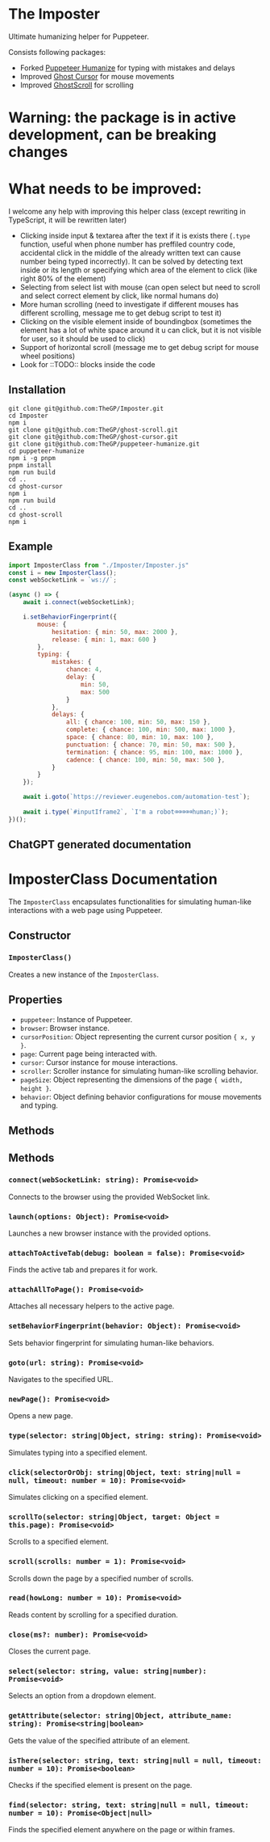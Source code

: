 # The Imposter

Ultimate humanizing helper for Puppeteer.

Consists following packages:
* Forked [Puppeteer Humanize](https://github.com/force-adverse/puppeteer-humanize) for typing with mistakes and delays
* Improved [Ghost Cursor](https://github.com/Xetera/ghost-cursor) for mouse movements
* Improved [GhostScroll](https://github.com/Alverrt/ghost-scroll) for scrolling

# Warning: the package is in active development, can be breaking changes

# What needs to be improved:

I welcome any help with improving this helper class (except rewriting in TypeScript, it will be rewritten later)

* Clicking inside input & textarea after the text if it is exists there (`.type` function, useful when phone number has preffiled country code, accidental click in the middle of the already written text can cause number being typed incorrectly). It can be solved by detecting text inside or its length or specifying which area of the element to click (like right 80% of the element)
* Selecting from select list with mouse (can open select but need to scroll and select correct element by click, like normal humans do)
* More human scrolling (need to investigate if different mouses has different  scrolling, message me to get debug script to test it)
* Clicking on the visible element inside of boundingbox (sometimes the element has a lot of white space around it u can click, but it is not visible for user, so it should be used to click)
* Support of horizontal scroll (message me to get debug script for mouse wheel positions)
* Look for ::TODO:: blocks inside the code

## Installation

```
git clone git@github.com:TheGP/Imposter.git
cd Imposter
npm i
git clone git@github.com:TheGP/ghost-scroll.git
git clone git@github.com:TheGP/ghost-cursor.git
git clone git@github.com:TheGP/puppeteer-humanize.git
cd puppeteer-humanize
npm i -g pnpm
pnpm install
npm run build
cd ..
cd ghost-cursor
npm i
npm run build
cd ..
cd ghost-scroll
npm i
```


## Example

```javascript
import ImposterClass from "./Imposter/Imposter.js"
const i = new ImposterClass();
const webSocketLink = `ws://`;

(async () => {
    await i.connect(webSocketLink);

    i.setBehaviorFingerprint({
        mouse: {
            hesitation: { min: 50, max: 2000 },
            release: { min: 1, max: 600 }
        },
        typing: {
            mistakes: {
                chance: 4,
                delay: {
                    min: 50,
                    max: 500
                }
            },
            delays: {
                all: { chance: 100, min: 50, max: 150 },
                complete: { chance: 100, min: 500, max: 1000 },
                space: { chance: 80, min: 10, max: 100 },
                punctuation: { chance: 70, min: 50, max: 500 },
                termination: { chance: 95, min: 100, max: 1000 },
                cadence: { chance: 100, min: 50, max: 500 },
            }
        }
    });

    await i.goto(`https://reviewer.eugenebos.com/automation-test`);
    
    await i.type(`#inputIframe2`, `I'm a robot⌫⌫⌫⌫⌫human;)`);
})();
```


## ChatGPT generated documentation

# ImposterClass Documentation

The `ImposterClass` encapsulates functionalities for simulating human-like interactions with a web page using Puppeteer.

## Constructor

### `ImposterClass()`

Creates a new instance of the `ImposterClass`.

## Properties

- `puppeteer`: Instance of Puppeteer.
- `browser`: Browser instance.
- `cursorPosition`: Object representing the current cursor position `{ x, y }`.
- `page`: Current page being interacted with.
- `cursor`: Cursor instance for mouse interactions.
- `scroller`: Scroller instance for simulating human-like scrolling behavior.
- `pageSize`: Object representing the dimensions of the page `{ width, height }`.
- `behavior`: Object defining behavior configurations for mouse movements and typing.

## Methods


## Methods

### `connect(webSocketLink: string): Promise<void>`

Connects to the browser using the provided WebSocket link.

### `launch(options: Object): Promise<void>`

Launches a new browser instance with the provided options.

### `attachToActiveTab(debug: boolean = false): Promise<void>`

Finds the active tab and prepares it for work.

### `attachAllToPage(): Promise<void>`

Attaches all necessary helpers to the active page.

### `setBehaviorFingerprint(behavior: Object): Promise<void>`

Sets behavior fingerprint for simulating human-like behaviors.

### `goto(url: string): Promise<void>`

Navigates to the specified URL.

### `newPage(): Promise<void>`

Opens a new page.

### `type(selector: string|Object, string: string): Promise<void>`

Simulates typing into a specified element.

### `click(selectorOrObj: string|Object, text: string|null = null, timeout: number = 10): Promise<void>`

Simulates clicking on a specified element.

### `scrollTo(selector: string|Object, target: Object = this.page): Promise<void>`

Scrolls to a specified element.

### `scroll(scrolls: number = 1): Promise<void>`

Scrolls down the page by a specified number of scrolls.

### `read(howLong: number = 10): Promise<void>`

Reads content by scrolling for a specified duration.

### `close(ms?: number): Promise<void>`

Closes the current page.

### `select(selector: string, value: string|number): Promise<void>`

Selects an option from a dropdown element.

### `getAttribute(selector: string|Object, attribute_name: string): Promise<string|boolean>`

Gets the value of the specified attribute of an element.

### `isThere(selector: string, text: string|null = null, timeout: number = 10): Promise<boolean>`

Checks if the specified element is present on the page.

### `find(selector: string, text: string|null = null, timeout: number = 10): Promise<Object|null>`

Finds the specified element anywhere on the page or within frames.
